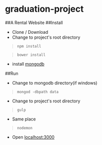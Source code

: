 graduation-project
==================
##A Rental Website
##Install
 - Clone / Download
 - Change to project's root directory
 

> `npm install`

> `bower install`

  - install [mongodb](http://www.mongodb.org/downloads)
  
##Run
- Change to mongodb directory(if windows)

> `mongod -dbpath data`

 - Change to project's root directory
 
> `gulp`

 - Same place
 
> `nodemon`

 

- Open [localhost:3000](localhost:3000)

